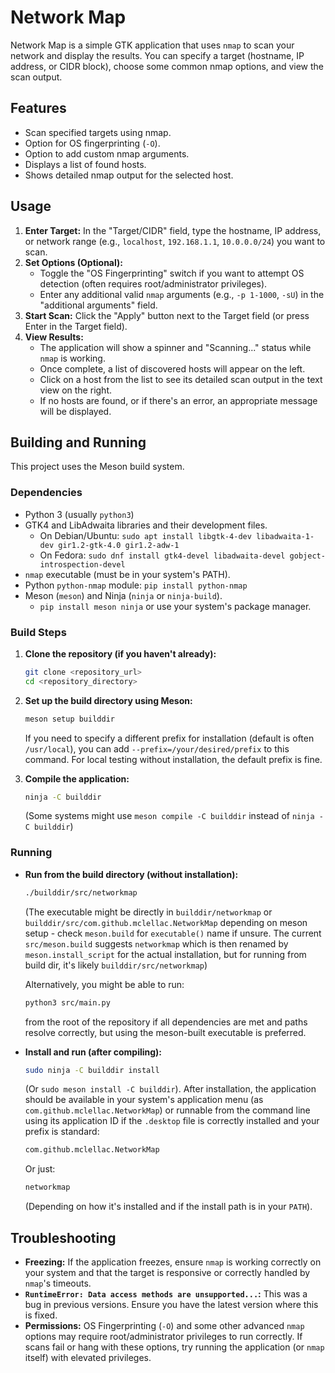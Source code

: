 # Network Map

Network Map is a simple GTK application that uses `nmap` to scan your network and display the results. You can specify a target (hostname, IP address, or CIDR block), choose some common nmap options, and view the scan output.

## Features

*   Scan specified targets using nmap.
*   Option for OS fingerprinting (`-O`).
*   Option to add custom nmap arguments.
*   Displays a list of found hosts.
*   Shows detailed nmap output for the selected host.

## Usage

1.  **Enter Target:** In the "Target/CIDR" field, type the hostname, IP address, or network range (e.g., `localhost`, `192.168.1.1`, `10.0.0.0/24`) you want to scan.
2.  **Set Options (Optional):**
    *   Toggle the "OS Fingerprinting" switch if you want to attempt OS detection (often requires root/administrator privileges).
    *   Enter any additional valid `nmap` arguments (e.g., `-p 1-1000`, `-sU`) in the "additional arguments" field.
3.  **Start Scan:** Click the "Apply" button next to the Target field (or press Enter in the Target field).
4.  **View Results:**
    *   The application will show a spinner and "Scanning..." status while `nmap` is working.
    *   Once complete, a list of discovered hosts will appear on the left.
    *   Click on a host from the list to see its detailed scan output in the text view on the right.
    *   If no hosts are found, or if there's an error, an appropriate message will be displayed.

## Building and Running

This project uses the Meson build system.

### Dependencies

*   Python 3 (usually `python3`)
*   GTK4 and LibAdwaita libraries and their development files.
    *   On Debian/Ubuntu: `sudo apt install libgtk-4-dev libadwaita-1-dev gir1.2-gtk-4.0 gir1.2-adw-1`
    *   On Fedora: `sudo dnf install gtk4-devel libadwaita-devel gobject-introspection-devel`
*   `nmap` executable (must be in your system's PATH).
*   Python `python-nmap` module: `pip install python-nmap`
*   Meson (`meson`) and Ninja (`ninja` or `ninja-build`).
    *   `pip install meson ninja` or use your system's package manager.

### Build Steps

1.  **Clone the repository (if you haven't already):**
    ```bash
    git clone <repository_url>
    cd <repository_directory>
    ```

2.  **Set up the build directory using Meson:**
    ```bash
    meson setup builddir
    ```
    If you need to specify a different prefix for installation (default is often `/usr/local`), you can add `--prefix=/your/desired/prefix` to this command. For local testing without installation, the default prefix is fine.

3.  **Compile the application:**
    ```bash
    ninja -C builddir
    ```
    (Some systems might use `meson compile -C builddir` instead of `ninja -C builddir`)


### Running

*   **Run from the build directory (without installation):**
    ```bash
    ./builddir/src/networkmap 
    ```
    (The executable might be directly in `builddir/networkmap` or `builddir/src/com.github.mclellac.NetworkMap` depending on meson setup - check `meson.build` for `executable()` name if unsure. The current `src/meson.build` suggests `networkmap` which is then renamed by `meson.install_script` for the actual installation, but for running from build dir, it's likely `builddir/src/networkmap`)

    Alternatively, you might be able to run:
    ```bash
    python3 src/main.py
    ```
    from the root of the repository if all dependencies are met and paths resolve correctly, but using the meson-built executable is preferred.

*   **Install and run (after compiling):**
    ```bash
    sudo ninja -C builddir install
    ```
    (Or `sudo meson install -C builddir`).
    After installation, the application should be available in your system's application menu (as `com.github.mclellac.NetworkMap`) or runnable from the command line using its application ID if the `.desktop` file is correctly installed and your prefix is standard:
    ```bash
    com.github.mclellac.NetworkMap
    ```
    Or just:
    ```bash
    networkmap
    ```
    (Depending on how it's installed and if the install path is in your `PATH`).


## Troubleshooting

*   **Freezing:** If the application freezes, ensure `nmap` is working correctly on your system and that the target is responsive or correctly handled by `nmap`'s timeouts.
*   **`RuntimeError: Data access methods are unsupported...`:** This was a bug in previous versions. Ensure you have the latest version where this is fixed.
*   **Permissions:** OS Fingerprinting (`-O`) and some other advanced `nmap` options may require root/administrator privileges to run correctly. If scans fail or hang with these options, try running the application (or `nmap` itself) with elevated privileges.
```
